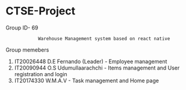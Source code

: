 # CTSE-Project

Group ID- 69

                Warehouse Management system based on react native
            

Group memebers

1. IT20026448 D.E Fernando (Leader) - Employee management 
2. IT20090944 O.S Udumullaarachchi - Items management and User registration and login
3. IT20174330 W.M.A.V - Task management and Home page
